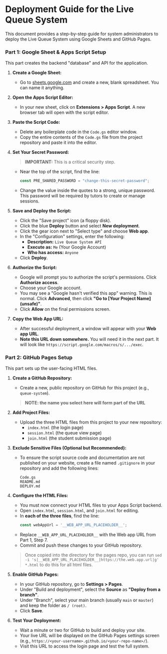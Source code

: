 # Deployment Guide for the Live Queue System

This document provides a step-by-step guide for system administrators to deploy the Live Queue System using Google Sheets and GitHub Pages.

### Part 1: Google Sheet & Apps Script Setup

This part creates the backend "database" and API for the application.

1.  **Create a Google Sheet:**
    *   Go to [sheets.google.com](https://sheets.google.com) and create a new, blank spreadsheet. You can name it anything.

2.  **Open the Apps Script Editor:**
    *   In your new sheet, click on **Extensions > Apps Script**. A new browser tab will open with the script editor.

3.  **Paste the Script Code:**
    *   Delete any boilerplate code in the `Code.gs` editor window.
    *   Copy the entire contents of the `Code.gs` file from the project repository and paste it into the editor.

4.  **Set Your Secret Password:**
    > **IMPORTANT:** This is a critical security step.
    *   Near the top of the script, find the line:
        ```javascript
        const PRE_SHARED_PASSWORD = "change-this-secret-password";
        ```
    *   Change the value inside the quotes to a strong, unique password. This password will be required by tutors to create or manage sessions.

5.  **Save and Deploy the Script:**
    *   Click the "Save project" icon (a floppy disk).
    *   Click the blue **Deploy** button and select **New deployment**.
    *   Click the gear icon next to "Select type" and choose **Web app**.
    *   In the "Configuration" settings, enter the following:
        *   **Description:** `Live Queue System API`
        *   **Execute as:** `Me` (Your Google Account)
        *   **Who has access:** `Anyone`
    *   Click **Deploy**.

6.  **Authorize the Script:**
    *   Google will prompt you to authorize the script's permissions. Click **Authorize access**.
    *   Choose your Google account.
    *   You may see a "Google hasn't verified this app" warning. This is normal. Click **Advanced**, then click **"Go to [Your Project Name] (unsafe)"**.
    *   Click **Allow** on the final permissions screen.

7.  **Copy the Web App URL:**
    *   After successful deployment, a window will appear with your **Web app URL**.
    *   **Note this URL down somewhere.** You will need it in the next part. It will look like `https://script.google.com/macros/s/.../exec`.

### Part 2: GitHub Pages Setup

This part sets up the user-facing HTML files.

1.  **Create a GitHub Repository:**
    *   Create a new, public repository on GitHub for this project (e.g., `queue-system`).
    > **NOTE: the name you select here will form part of the URL**

2.  **Add Project Files:**
    *   Upload the three HTML files from this project to your new repository:
        *   `index.html` (the login page)
        *   `session.html` (the queue view page)
        *   `join.html` (the student submission page)

3.  **Exclude Sensitive Files (Optional but Recommended):**
    *   To ensure the script source code and documentation are not published on your website, create a file named `.gitignore` in your repository and add the following lines:
        ```
        Code.gs
        README.md
        DEPLOY.md
        ```

4.  **Configure the HTML Files:**
    *   You must now connect your HTML files to your Apps Script backend.
    *   Open `index.html`, `session.html`, and `join.html` for editing.
    *   In **each of the three files**, find the line:
        ```javascript
        const webAppUrl = '__WEB_APP_URL_PLACEHOLDER__';
        ```
    *   Replace `__WEB_APP_URL_PLACEHOLDER__` with the Web app URL from Part 1, Step 7.
    *   Commit and push these changes to your GitHub repository.

    > Once copied into the directory for the pages repo,
    you can run `sed -i 's|__WEB_APP_URL_PLACEHOLDER__|https://the.web.app.url|g' *.html` to do this for all html files.

5.  **Enable GitHub Pages:**
    *   In your GitHub repository, go to **Settings > Pages**.
    *   Under "Build and deployment", select the **Source** as **"Deploy from a branch"**.
    *   Under "Branch", select your main branch (usually `main` or `master`) and keep the folder as `/ (root)`.
    *   Click **Save**.

6.  **Test Your Deployment:**
    *   Wait a minute or two for GitHub to build and deploy your site.
    *   Your live URL will be displayed on the GitHub Pages settings screen (e.g., `https://<your-username>.github.io/<your-repo-name>/`).
    *   Visit this URL to access the login page and test the full system.
